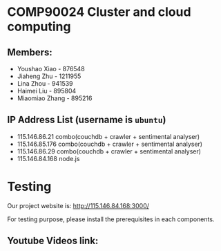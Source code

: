 # COMP90024 Cluster and cloud computing 

## Members:

* Youshao Xiao - 876548
* Jiaheng Zhu - 1211955
* Lina Zhou - 941539
* Haimei Liu - 895804
* Miaomiao Zhang - 895216

## IP Address List (username is `ubuntu`)
* 115.146.86.21 combo(couchdb + crawler + sentimental analyser)
* 115.146.85.176 combo(couchdb + crawler + sentimental analyser)
* 115.146.86.29 combo(couchdb + crawler + sentimental analyser)
* 115.146.84.168 node.js

# Testing
Our project website is:
http://115.146.84.168:3000/

For testing purpose, please install the prerequisites in each components.

##  Youtube Videos link:
